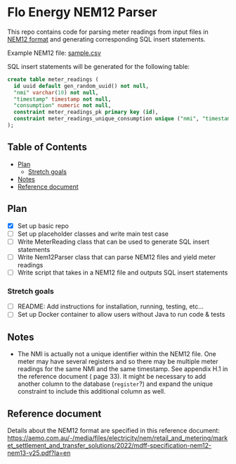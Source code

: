 # Flo Energy NEM12 Parser

This repo contains code for parsing meter readings from input files
in [NEM12 format](https://aemo.com.au/-/media/files/electricity/nem/retail_and_metering/market_settlement_and_transfer_solutions/2022/mdff-specification-nem12-nem13-v25.pdf?la=en)
and generating corresponding SQL insert statements.

Example NEM12 file: [sample.csv](/sample.csv)

SQL insert statements will be generated for the following table:

```sql
create table meter_readings (
  id uuid default gen_random_uuid() not null,
  "nmi" varchar(10) not null,
  "timestamp" timestamp not null,
  "consumption" numeric not null,
  constraint meter_readings_pk primary key (id),
  constraint meter_readings_unique_consumption unique ("nmi", "timestamp")
);
```

## Table of Contents

- [Plan](#plan)
    - [Stretch goals](#stretch-goals)
- [Notes](#notes)
- [Reference document](#reference-document)

## Plan

- [x] Set up basic repo
- [ ] Set up placeholder classes and write main test case
- [ ] Write MeterReading class that can be used to generate SQL insert statements
- [ ] Write Nem12Parser class that can parse NEM12 files and yield meter readings
- [ ] Write script that takes in a NEM12 file and outputs SQL insert statements

### Stretch goals

- [ ] README: Add instructions for installation, running, testing, etc...
- [ ] Set up Docker container to allow users without Java to run code & tests

## Notes

- The NMI is actually not a unique identifier within the NEM12 file. One meter may have several registers and so there
  may be multiple meter readings for the same NMI and the same timestamp. See appendix H.1 in the reference document (
  page 33). It might be necessary to add another column to the database (`register`?) and expand the unique constraint
  to include this additional column as well.

## Reference document

Details about the NEM12 format are specified in this reference
document: https://aemo.com.au/-/media/files/electricity/nem/retail_and_metering/market_settlement_and_transfer_solutions/2022/mdff-specification-nem12-nem13-v25.pdf?la=en
